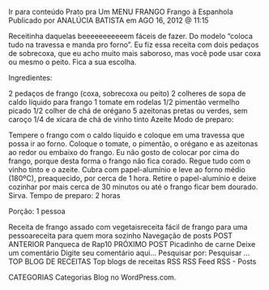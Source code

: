 Ir para conteúdo
Prato pra Um
MENU
FRANGO
Frango à Espanhola
Publicado por ANALÚCIA BATISTA em AGO 16, 2012 @ 11:15


Receitinha daquelas beeeeeeeeeeem fáceis de fazer. Do modelo “coloca tudo na travessa e manda pro forno”. Eu fiz essa receita com dois pedaços de sobrecoxa, que eu acho muito mais saboroso, mas você pode usar coxa ou mesmo o peito. Fica a sua escolha.

Ingredientes:

2 pedaços de frango (coxa, sobrecoxa ou peito)
2 colheres de sopa de caldo líquido para frango
1 tomate em rodelas
1/2 pimentão vermelho picado
1/2 colher de chá de orégano
5 azeitonas pretas ou verdes, sem caroço
1/4 de xícara de chá de vinho tinto
Azeite
Modo de preparo:

Tempere o frango com o caldo líquido e coloque em uma travessa que possa ir ao forno.
Coloque o tomate, o pimentão, o orégano e as azeitonas ao redor ou embaixo do frango. Eu não gosto de colocar por cima do frango, porque desta forma o frango não fica corado.
Regue tudo com o vinho tinto e o azeite.
Cubra com papel-alumínio e leve ao forno médio (180ºC), preaquecido, por cerca de 1 hora.
Retire o papel-alumínio e deixe cozinhar por mais cerca de 30 minutos ou até o frango ficar bem dourado.
Sirva.
Tempo de preparo: 2 horas

Porção: 1 pessoa

Receita de frango assado com vegetaisreceita fácil de frango para uma pessoareceita para quem mora sozinho
Navegação de posts
POST ANTERIOR
Panqueca de Rap10
PRÓXIMO POST
Picadinho de carne
Deixe um comentário
Digite seu comentário aqui...
Pesquisar por:
Pesquisar …
TOP BLOG DE RECEITAS
Top blogs de receitas
RSS
RSS Feed RSS - Posts

CATEGORIAS
Categorias
Blog no WordPress.com.
